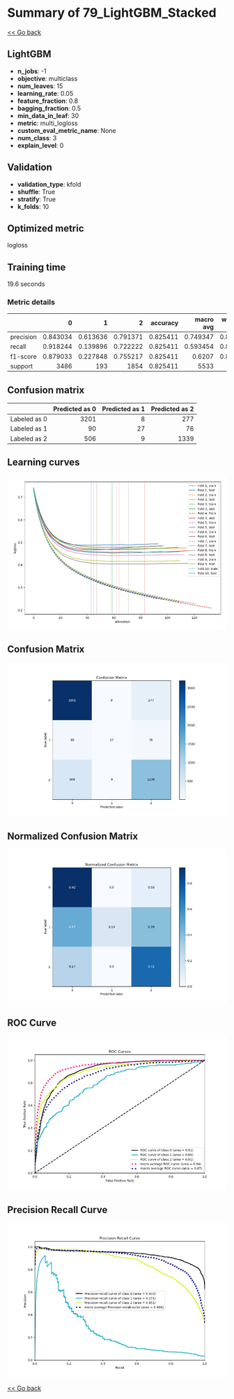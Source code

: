 # Summary of 79_LightGBM_Stacked

[<< Go back](../README.md)


## LightGBM
- **n_jobs**: -1
- **objective**: multiclass
- **num_leaves**: 15
- **learning_rate**: 0.05
- **feature_fraction**: 0.8
- **bagging_fraction**: 0.5
- **min_data_in_leaf**: 30
- **metric**: multi_logloss
- **custom_eval_metric_name**: None
- **num_class**: 3
- **explain_level**: 0

## Validation
 - **validation_type**: kfold
 - **shuffle**: True
 - **stratify**: True
 - **k_folds**: 10

## Optimized metric
logloss

## Training time

19.6 seconds

### Metric details
|           |           0 |          1 |           2 |   accuracy |   macro avg |   weighted avg |   logloss |
|:----------|------------:|-----------:|------------:|-----------:|------------:|---------------:|----------:|
| precision |    0.843034 |   0.613636 |    0.791371 |   0.825411 |    0.749347 |       0.817721 |  0.453417 |
| recall    |    0.918244 |   0.139896 |    0.722222 |   0.825411 |    0.593454 |       0.825411 |  0.453417 |
| f1-score  |    0.879033 |   0.227848 |    0.755217 |   0.825411 |    0.6207   |       0.814831 |  0.453417 |
| support   | 3486        | 193        | 1854        |   0.825411 | 5533        |    5533        |  0.453417 |


## Confusion matrix
|              |   Predicted as 0 |   Predicted as 1 |   Predicted as 2 |
|:-------------|-----------------:|-----------------:|-----------------:|
| Labeled as 0 |             3201 |                8 |              277 |
| Labeled as 1 |               90 |               27 |               76 |
| Labeled as 2 |              506 |                9 |             1339 |

## Learning curves
![Learning curves](learning_curves.png)
## Confusion Matrix

![Confusion Matrix](confusion_matrix.png)


## Normalized Confusion Matrix

![Normalized Confusion Matrix](confusion_matrix_normalized.png)


## ROC Curve

![ROC Curve](roc_curve.png)


## Precision Recall Curve

![Precision Recall Curve](precision_recall_curve.png)



[<< Go back](../README.md)
